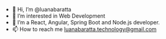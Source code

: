 - 👋 Hi, I’m @luanabaratta
- 👀 I’m interested in Web Development
- 🌱 I’m a React, Angular, Spring Boot and Node.js developer.
- 📫 How to reach me luanabaratta.technology@gmail.com

<!---
luanabaratta/luanabaratta is a ✨ special ✨ repository because its `README.md` (this file) appears on your GitHub profile.
You can click the Preview link to take a look at your changes.
--->
